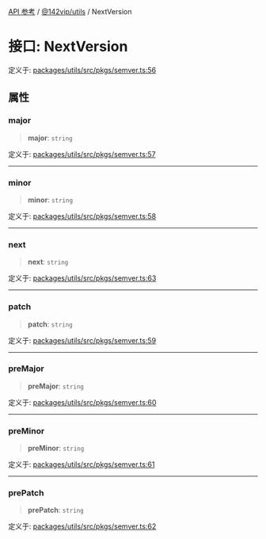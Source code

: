 [API 参考](../../../index.md) / [@142vip/utils](../index.md) / NextVersion

# 接口: NextVersion

定义于: [packages/utils/src/pkgs/semver.ts:56](https://github.com/142vip/core-x/blob/1eb80b292cacf818428b26e34edc36554f5c80fb/packages/utils/src/pkgs/semver.ts#L56)

## 属性

### major

> **major**: `string`

定义于: [packages/utils/src/pkgs/semver.ts:57](https://github.com/142vip/core-x/blob/1eb80b292cacf818428b26e34edc36554f5c80fb/packages/utils/src/pkgs/semver.ts#L57)

***

### minor

> **minor**: `string`

定义于: [packages/utils/src/pkgs/semver.ts:58](https://github.com/142vip/core-x/blob/1eb80b292cacf818428b26e34edc36554f5c80fb/packages/utils/src/pkgs/semver.ts#L58)

***

### next

> **next**: `string`

定义于: [packages/utils/src/pkgs/semver.ts:63](https://github.com/142vip/core-x/blob/1eb80b292cacf818428b26e34edc36554f5c80fb/packages/utils/src/pkgs/semver.ts#L63)

***

### patch

> **patch**: `string`

定义于: [packages/utils/src/pkgs/semver.ts:59](https://github.com/142vip/core-x/blob/1eb80b292cacf818428b26e34edc36554f5c80fb/packages/utils/src/pkgs/semver.ts#L59)

***

### preMajor

> **preMajor**: `string`

定义于: [packages/utils/src/pkgs/semver.ts:60](https://github.com/142vip/core-x/blob/1eb80b292cacf818428b26e34edc36554f5c80fb/packages/utils/src/pkgs/semver.ts#L60)

***

### preMinor

> **preMinor**: `string`

定义于: [packages/utils/src/pkgs/semver.ts:61](https://github.com/142vip/core-x/blob/1eb80b292cacf818428b26e34edc36554f5c80fb/packages/utils/src/pkgs/semver.ts#L61)

***

### prePatch

> **prePatch**: `string`

定义于: [packages/utils/src/pkgs/semver.ts:62](https://github.com/142vip/core-x/blob/1eb80b292cacf818428b26e34edc36554f5c80fb/packages/utils/src/pkgs/semver.ts#L62)
